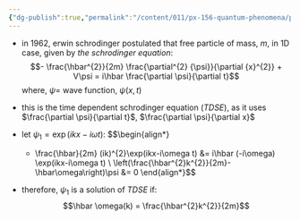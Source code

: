 ```yaml
---
{"dg-publish":true,"permalink":"/content/011/px-156-quantum-phenomena/px-156-a-quantum-phenomena/px-156-c-quantum-mechanics/px-156-c1-the-schrodinger-equation/","created":"2024-11-25T10:50:32.000+00:00","updated":"2024-11-26T20:01:56.365+00:00"}
---
```



- in $1962$, erwin schrodinger postulated that free particle of mass, $m$, in 1D case, given by *the schrodinger equation*: 
$$- \frac{\hbar^{2}}{2m} \frac{\partial^{2} {\psi}}{\partial {x}^{2}} + V\psi = i\hbar \frac{\partial \psi}{\partial t}$$
	where, $\psi=$ wave function, $\psi(x,t)$
- this is the time dependent schrodinger equation (*TDSE*), as it uses $\frac{\partial \psi}{\partial t}$, $\frac{\partial \psi}{\partial x}$

- let $\psi_{1} = \exp(ikx-i\omega t):$ 
$$\begin{align*}
	- \frac{\hbar}{2m} (ik)^{2}\exp(ikx-i\omega t) &= i\hbar (-i\omega) \exp(ikx-i\omega t) \\
	\left(\frac{\hbar^{2}k^{2}}{2m}- \hbar\omega\right)\psi &= 0
\end{align*}$$
- therefore, $\psi_{1}$ is a solution of *TDSE* if: 
$$\hbar \omega(k) = \frac{\hbar^{2}k^{2}}{2m}$$
